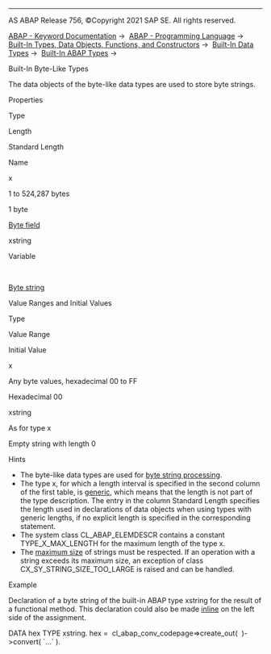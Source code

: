   

* * *

AS ABAP Release 756, ©Copyright 2021 SAP SE. All rights reserved.

[ABAP - Keyword Documentation](javascript:call_link\('abenabap.htm'\)) →  [ABAP - Programming Language](javascript:call_link\('abenabap_reference.htm'\)) →  [Built-In Types, Data Objects, Functions, and Constructors](javascript:call_link\('abenbuilt_in.htm'\)) →  [Built-In Data Types](javascript:call_link\('abenbuilt_in_types.htm'\)) →  [Built-In ABAP Types](javascript:call_link\('abenbuilt_in_types_complete.htm'\)) → 

Built-In Byte-Like Types

The data objects of the byte-like data types are used to store byte strings.

Properties

Type

Length

Standard Length

Name

x

1 to 524,287 bytes

1 byte

[Byte field](javascript:call_link\('abenbyte_field_glosry.htm'\) "Glossary Entry")

xstring

Variable

 

[Byte string](javascript:call_link\('abenbyte_string_glosry.htm'\) "Glossary Entry")

Value Ranges and Initial Values

Type

Value Range

Initial Value

x

Any byte values, hexadecimal 00 to FF

Hexadecimal 00

xstring

As for type x

Empty string with length 0

Hints

-   The byte-like data types are used for [byte string processing](javascript:call_link\('abenabap_data_string.htm'\)).
-   The type x, for which a length interval is specified in the second column of the first table, is [generic](javascript:call_link\('abenbuilt_in_types_generic.htm'\)), which means that the length is not part of the type description. The entry in the column Standard Length specifies the length used in declarations of data objects when using types with generic lengths, if no explicit length is specified in the corresponding statement.
-   The system class CL\_ABAP\_ELEMDESCR contains a constant TYPE\_X\_MAX\_LENGTH for the maximum length of the type x.
-   The [maximum size](javascript:call_link\('abenmemory_consumption_2.htm'\)) of strings must be respected. If an operation with a string exceeds its maximum size, an exception of class CX\_SY\_STRING\_SIZE\_TOO\_LARGE is raised and can be handled.

Example

Declaration of a byte string of the built-in ABAP type xstring for the result of a functional method. This declaration could also be made [inline](javascript:call_link\('abendata_inline.htm'\)) on the left side of the assignment.

DATA hex TYPE xstring.
hex =  cl\_abap\_conv\_codepage=>create\_out(  )->convert( \`...\` ).